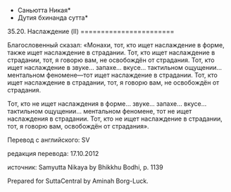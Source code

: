 * Саньютта Никая*
* Дутия бхинанда сутта*

35\.20\. Наслаждение \(II\)
\=\=\=\=\=\=\=\=\=\=\=\=\=\=\=\=\=\=\=\=\=\=\=

Благословенный сказал: «Монахи, тот, кто ищет наслаждение в форме, также ищет наслаждение в страдании\. Тот, кто ищет наслаждение в страдании, тот, я говорю вам, не освобождён от страдания\. Тот, кто ищет наслаждение в звуке… запахе… вкусе… тактильном ощущении… ментальном феномене—тот ищет наслаждение в страдании\. Тот, кто ищет наслаждение в страдании, тот, я говорю вам, не освобождён от страдания\.

Тот, кто не ищет наслаждения в форме… звуке… запахе… вкусе… тактильном ощущении… ментальном феномене, тот не ищет наслаждения в страдании\. Тот, кто не ищет наслаждение в страдании, тот, я говорю вам, освобождён от страдания»\.

Перевод с английского: SV

редакция перевода: 17\.10\.2012

источник: Samyutta Nikaya by Bhikkhu Bodhi, p\. 1139

Prepared for SuttaCentral by Aminah Borg\-Luck\.